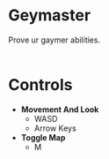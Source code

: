 # Geymaster
 Prove ur gaymer abilities.
<br><br>
# Controls
- <b>Movement And Look</b>
    - WASD
    - Arrow Keys
- <b>Toggle Map</b>
    - M
